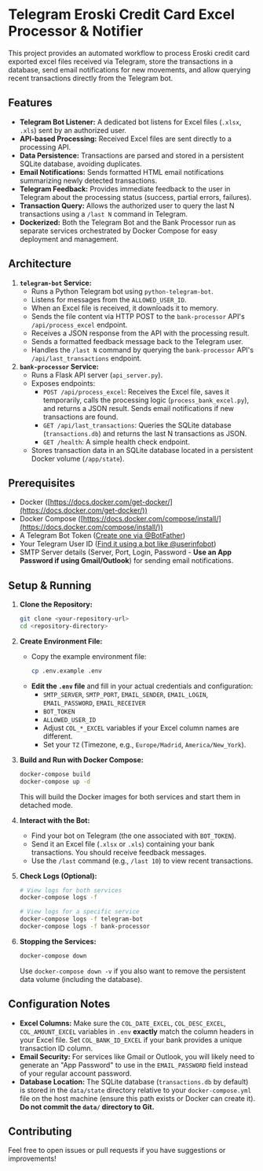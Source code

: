 # Telegram Eroski Credit Card Excel Processor & Notifier

This project provides an automated workflow to process Eroski credit card exported excel files received via Telegram, store the transactions in a database, send email notifications for new movements, and allow querying recent transactions directly from the Telegram bot.

## Features

*   **Telegram Bot Listener:** A dedicated bot listens for Excel files (`.xlsx`, `.xls`) sent by an authorized user.
*   **API-based Processing:** Received Excel files are sent directly to a processing API.
*   **Data Persistence:** Transactions are parsed and stored in a persistent SQLite database, avoiding duplicates.
*   **Email Notifications:** Sends formatted HTML email notifications summarizing newly detected transactions.
*   **Telegram Feedback:** Provides immediate feedback to the user in Telegram about the processing status (success, partial errors, failures).
*   **Transaction Query:** Allows the authorized user to query the last N transactions using a `/last N` command in Telegram.
*   **Dockerized:** Both the Telegram Bot and the Bank Processor run as separate services orchestrated by Docker Compose for easy deployment and management.

## Architecture

1.  **`telegram-bot` Service:**
    *   Runs a Python Telegram bot using `python-telegram-bot`.
    *   Listens for messages from the `ALLOWED_USER_ID`.
    *   When an Excel file is received, it downloads it to memory.
    *   Sends the file content via HTTP POST to the `bank-processor` API's `/api/process_excel` endpoint.
    *   Receives a JSON response from the API with the processing result.
    *   Sends a formatted feedback message back to the Telegram user.
    *   Handles the `/last N` command by querying the `bank-processor` API's `/api/last_transactions` endpoint.
2.  **`bank-processor` Service:**
    *   Runs a Flask API server (`api_server.py`).
    *   Exposes endpoints:
        *   `POST /api/process_excel`: Receives the Excel file, saves it temporarily, calls the processing logic (`process_bank_excel.py`), and returns a JSON result. Sends email notifications if new transactions are found.
        *   `GET /api/last_transactions`: Queries the SQLite database (`transactions.db`) and returns the last N transactions as JSON.
        *   `GET /health`: A simple health check endpoint.
    *   Stores transaction data in an SQLite database located in a persistent Docker volume (`/app/state`).

## Prerequisites

*   Docker ([https://docs.docker.com/get-docker/](https://docs.docker.com/get-docker/))
*   Docker Compose ([https://docs.docker.com/compose/install/](https://docs.docker.com/compose/install/))
*   A Telegram Bot Token ([Create one via @BotFather](https://t.me/BotFather))
*   Your Telegram User ID ([Find it using a bot like @userinfobot](https://t.me/userinfobot))
*   SMTP Server details (Server, Port, Login, Password - **Use an App Password if using Gmail/Outlook**) for sending email notifications.

## Setup & Running

1.  **Clone the Repository:**
    ```bash
    git clone <your-repository-url>
    cd <repository-directory>
    ```

2.  **Create Environment File:**
    *   Copy the example environment file:
        ```bash
        cp .env.example .env
        ```
    *   **Edit the `.env` file** and fill in your actual credentials and configuration:
        *   `SMTP_SERVER`, `SMTP_PORT`, `EMAIL_SENDER`, `EMAIL_LOGIN`, `EMAIL_PASSWORD`, `EMAIL_RECEIVER`
        *   `BOT_TOKEN`
        *   `ALLOWED_USER_ID`
        *   Adjust `COL_*_EXCEL` variables if your Excel column names are different.
        *   Set your `TZ` (Timezone, e.g., `Europe/Madrid`, `America/New_York`).

3.  **Build and Run with Docker Compose:**
    ```bash
    docker-compose build
    docker-compose up -d
    ```
    This will build the Docker images for both services and start them in detached mode.

4.  **Interact with the Bot:**
    *   Find your bot on Telegram (the one associated with `BOT_TOKEN`).
    *   Send it an Excel file (`.xlsx` or `.xls`) containing your bank transactions. You should receive feedback messages.
    *   Use the `/last` command (e.g., `/last 10`) to view recent transactions.

5.  **Check Logs (Optional):**
    ```bash
    # View logs for both services
    docker-compose logs -f

    # View logs for a specific service
    docker-compose logs -f telegram-bot
    docker-compose logs -f bank-processor
    ```

6.  **Stopping the Services:**
    ```bash
    docker-compose down
    ```
    Use `docker-compose down -v` if you also want to remove the persistent data volume (including the database).

## Configuration Notes

*   **Excel Columns:** Make sure the `COL_DATE_EXCEL`, `COL_DESC_EXCEL`, `COL_AMOUNT_EXCEL` variables in `.env` **exactly** match the column headers in your Excel file. Set `COL_BANK_ID_EXCEL` if your bank provides a unique transaction ID column.
*   **Email Security:** For services like Gmail or Outlook, you will likely need to generate an "App Password" to use in the `EMAIL_PASSWORD` field instead of your regular account password.
*   **Database Location:** The SQLite database (`transactions.db` by default) is stored in the `data/state` directory relative to your `docker-compose.yml` file on the host machine (ensure this path exists or Docker can create it). **Do not commit the `data/` directory to Git.**

## Contributing

Feel free to open issues or pull requests if you have suggestions or improvements!